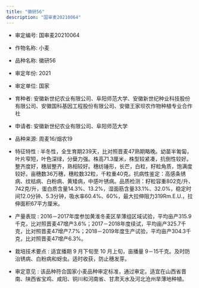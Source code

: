 ```yaml
---
title: "徽研56"
description: "国审麦20210064"
---
```

* 审定编号:  国审麦20210064

*  作物名称:  小麦

*  品种名称:  徽研56

*  审定年份:  2021

*  审定单位:  国家

* 育种者:  安徽新世纪农业有限公司、阜阳师范大学、安徽新世纪种业科技股份有限公司、安徽国科基因工程股份有限公司、安徽王家坝农作物种植专业合作社

*  申请者:  安徽新世纪农业有限公司、阜阳师范大学

*  品种来源:  周麦16/烟农19

*  特征特性 : 
半冬性，全生育期239天，比对照晋麦47熟期略晚。幼苗半匍匐，叶片窄短，叶色深绿，分蘖力强。株高71.3厘米，株型较紧凑，抗倒性较好。整齐度好，穗层整齐，熟相较好。穗纺锤形，长芒，白粒，籽粒角质，饱满度较好。亩穗数36万穗，穗粒数32粒，千粒重40克。抗病性鉴定：高感条锈病、纹枯病、白粉病、黄矮病，中感叶锈病。品质检测：籽粒容重802克/升、742克/升，蛋白质含量14.3%、13.2%，湿面筋含量33.1%、32.0%，稳定时间12.0分钟、5.3分钟，吸水率60.4%、60%，最大拉伸阻力319Rm.E.U.，拉伸面积67平方厘米。
 
*  产量表现 : 
2016－2017年度参加黄淮冬麦区旱薄组区域试验，平均亩产315.9千克，比对照晋麦47增产3.6%；2017－2018年度续试，平均亩产325.7千克，比对照晋麦47增产7.7%；2018－2019年度生产试验，平均亩产304.3千克，比对照晋麦47增产6.3%。

*  栽培技术要点 : 
适宜播期 9 月下旬至 10 月上旬，亩播量 9－15千克。及时防治锈病、白粉病和蚜虫。适时收获，防止穗发芽。

*  审定意见 : 
该品种符合国家小麦品种审定标准，通过审定。适宜在山西省晋南、陕西省宝鸡、咸阳、铜川和河南省、甘肃天水及河北沧州旱薄地种植。
